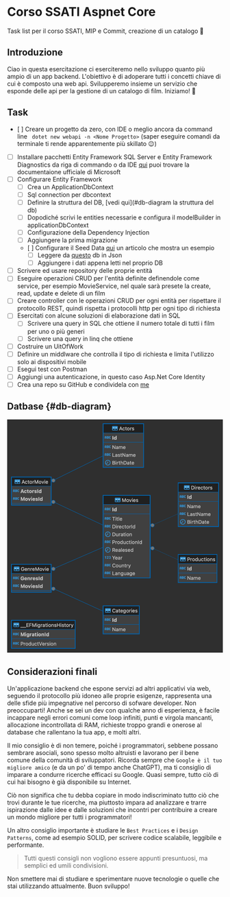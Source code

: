 # Corso SSATI Aspnet Core
Task list per il corso SSATI, MIP e Commit, creazione di un catalogo 🎥

## Introduzione
Ciao in questa esercitazione ci eserciteremo nello sviluppo quanto più ampio di un app backend. L'obiettivo è di adoperare tutti i concetti chiave di cui è composto una web api. Svilupperemo insieme un servizio che esponde delle api per la gestione di un catalogo di film. Iniziamo! 🚀

## Task
- [ ] Creare un progetto da zero, con IDE o meglio ancora da command line ` dotet new webapi -n <Nome Progetto>` (saper eseguire comandi da terminale ti rende apparentemente più skillato 😉)
- [ ] Installare pacchetti Entity Framework SQL Server e Entity Framework Diagnostics da riga di commando o da IDE [qui](https://learn.microsoft.com/it-it/aspnet/core/data/ef-mvc/intro?view=aspnetcore-8.0) puoi trovare la documentaione ufficiale di Microsoft
- [ ] Configurare Entity Framework
    - [ ] Crea un ApplicationDbContext
    - [ ] Sql connection per dbcontext
    - [ ] Definire la struttura del DB, [vedi qui](#db-diagram la struttura del db)
    - [ ] Dopodiché scrivi le entities necessarie e configura il modelBuilder in applicationDbContext
    - [ ] Configurazione della Dependency Injection 
    - [ ] Aggiungere la prima migrazione
    - [ ] Configurare il Seed Data [qui](https://www.learnentityframeworkcore.com/migrations/seeding) un articolo che mostra un esempio
      - [ ] Leggere da [questo](https://github.com/erik-sytnyk/movies-list/blob/master/db.json) db in Json
      - [ ] Aggiungere i dati appena letti nel proprio DB
- [ ] Scrivere ed usare repository delle proprie entità
- [ ] Eseguire operazioni CRUD per l'entità definite definendole come service, per esempio MovieService, nel quale sarà presete la create, read, update e delete di un film
- [ ] Creare controller con le operazioni CRUD per ogni entità per rispettare il protocollo REST, quindi rispetta i protocolli http per ogni tipo di richiesta
- [ ] Esercitati con alcune soluzioni di elaborazione dati in SQL
  - [ ] Scrivere una query in SQL che ottiene il numero totale di tutti i film per uno o più generi
  - [ ] Scrivere una query in linq che ottiene 
- [ ] Costruire un UitOfWork
- [ ] Definire un middlware che controlla il tipo di richiesta e limita l'utilizzo solo ai dispositivi mobile
- [ ] Esegui test con Postman
- [ ] Aggiungi una autenticazione, in questo caso Asp.Net Core Identity
- [ ] Crea una repo su GitHub e condividela con [me](https://github.com/giovamuge)

## Datbase {#db-diagram}
![Movie DB Diagram](TestDB-movie-dbo.png)

## Considerazioni finali

Un'applicazione backend che espone servizi ad altri applicativi via web, seguendo il protocollo più idoneo alle proprie esigenze, rappresenta una delle sfide più impegnative nel percorso di sofware developer. Non preoccuparti! Anche se sei un dev con qualche anno di esperienza, è facile incappare negli errori comuni come loop infiniti, punti e virgola mancanti, allocazione incontrollata di RAM, richieste troppo grandi e onerose al database che rallentano la tua app, e molti altri.

Il mio consiglio è di non temere, poiché i programmatori, sebbene possano sembrare asociali, sono spesso molto altruisti e lavorano per il bene comune della comunità di sviluppatori. Ricorda sempre che `Google è il tuo migliore amico` (e da un po' di tempo anche ChatGPT), ma ti consiglio di imparare a condurre ricerche efficaci su Google. Quasi sempre, tutto ciò di cui hai bisogno è già disponibile su Internet.

Ciò non significa che tu debba copiare in modo indiscriminato tutto ciò che trovi durante le tue ricerche, ma piuttosto impara ad analizzare e trarre ispirazione dalle idee e dalle soluzioni che incontri per contribuire a creare un mondo migliore per tutti i programmatori!

Un altro consiglio importante è studiare le `Best Practices` e i `Design Patterns`, come ad esempio SOLID, per scrivere codice scalabile, leggibile e performante. 

> Tutti questi consigli non vogliono essere appunti presuntuosi, ma semplici ed umili condivisioni.

Non smettere mai di studiare e sperimentare nuove tecnologie o quelle che stai utilizzando attualmente. Buon sviluppo!
